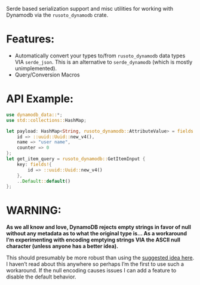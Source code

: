 Serde based serialization support and misc utilities for working with Dynamodb via the `rusoto_dynamodb` crate.

# Features:
* Automatically convert your types to/from `rusoto_dynamodb` data types VIA `serde_json`. This is an alternative to `serde_dynamodb` (which is mostly unimplemented).
* Query/Conversion Macros


# API Example:

```rust
use dynamodb_data::*;
use std::collections::HashMap;

let payload: HashMap<String, rusoto_dynamodb::AttributeValue> = fields!{
    id => ::uuid::Uuid::new_v4(),
    name => "user name",
    counter => 0
};
let get_item_query = rusoto_dynamodb::GetItemInput {
    key: fields!{
        id => ::uuid::Uuid::new_v4()
    },
    ..Default::default()
};
```

# WARNING:
**As we all know and love, DynamoDB rejects empty strings in favor of null without any metadata as to what the original type is… As a workaround I’m experimenting with encoding emptying strings VIA the ASCII null character (unless anyone has a better idea).**

This should presumably be more robust than using the [suggested idea here](https://stackoverflow.com/a/31174149). I haven’t read about this anywhere so perhaps I’m the first to use such a workaround. If the null encoding causes issues I can add a feature to disable the default behavior. 


